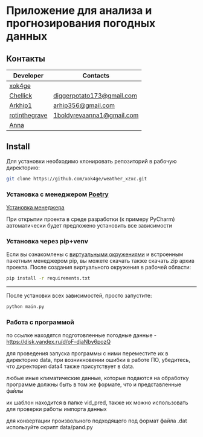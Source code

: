 # Приложение для анализа и прогнозирования погодных данных

## Контакты

|Developer|Contacts|
|---------|--------|
|[xok4ge](https://github.com/xok4ge)
|[Chellick](https://github.com/chellick)|<diggerpotato173@gmail.com>
|[Arkhip1](https://github.com/Arkhip1)|<arhip356@gmail.com>
|[rotinthegrave](https://github.com/rotinthegrave)|<1boldyrevaanna1@gmail.com>
|[Anna]()

## Install

Для установки необходимо клонировать репозиторий в рабочую директорию:

```bash
git clone https://github.com/xok4ge/weather_xzxc.git
```

### Установка с менеджером [Poetry](https://python-poetry.org/)

[Установка менеджера](https://habr.com/ru/articles/740376/)

При открытии проекта в среде разработки (к примеру PyCharm) автоматически будет предложено установить все зависимости

### Установка через pip+venv

Если вы ознакомлены с [виртуальными окружениями](https://docs.python.org/3/library/venv.html) и встроенным пакетным менеджером pip, вы можете скачать также скачать zip архив проекта. После создания виртуального окружения в рабочей области:

```bash
pip install -r requirements.txt
```

-----

После установки всех зависимостей, просто запустите:

```bash
python main.py
```
 
### Работа с программой

по ссылке находятся подготовленные погодные данные - https://disk.yandex.ru/d/oF-djaNby6pozQ

для проведения запуска программы c ними переместите их в директорию data, при возникновении ошибки в работе ПО, убедитесь, что директория data4 также присутствует в data.

любые иные климатические данные, которые подаются на обработку программе должны быть в том же формате, что и представленные файлы

их шаблон находится в папке vid_pred, также их можно использовать для проверки работы импорта данных

для конвертации произвольного подходящего под формат файла .dat используйте скрипт data/pand.py

